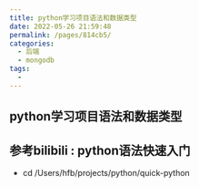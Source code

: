 ```yaml
---
title: python学习项目语法和数据类型
date: 2022-05-26 21:59:48
permalink: /pages/814cb5/
categories:
  - 后端
  - mongodb
tags:
  - 
---
```




## python学习项目语法和数据类型

## 参考bilibili : python语法快速入门
- cd /Users/hfb/projects/python/quick-python


